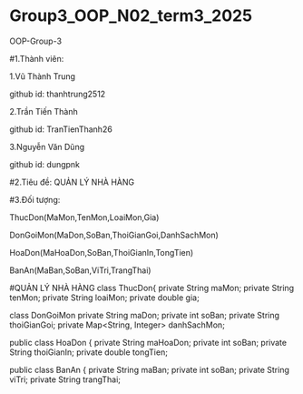 # Group3_OOP_N02_term3_2025
OOP-Group-3

#1.Thành viên:

1.Vũ Thành Trung

github id: thanhtrung2512

2.Trần Tiến Thành

github id: TranTienThanh26

3.Nguyễn Văn Dũng

github id: dungpnk

#2.Tiêu đề:
QUẢN LÝ NHÀ HÀNG

#3.Đối tượng:

ThucDon(MaMon,TenMon,LoaiMon,Gia)

DonGoiMon(MaDon,SoBan,ThoiGianGoi,DanhSachMon)

HoaDon(MaHoaDon,SoBan,ThoiGianIn,TongTien)

BanAn(MaBan,SoBan,ViTri,TrangThai)



#QUẢN LÝ NHÀ HÀNG
class ThucDon{
  private String maMon;
    private String tenMon;
    private String loaiMon;
    private double gia;
  
  class DonGoiMon
    private String maDon;
    private int soBan;
    private String thoiGianGoi;
    private Map<String, Integer> danhSachMon; 

  public class HoaDon {
    private String maHoaDon;
    private int soBan;
    private String thoiGianIn;
    private double tongTien;

  public class BanAn {
    private String maBan;
    private int soBan;
    private String viTri;
    private String trangThai;


